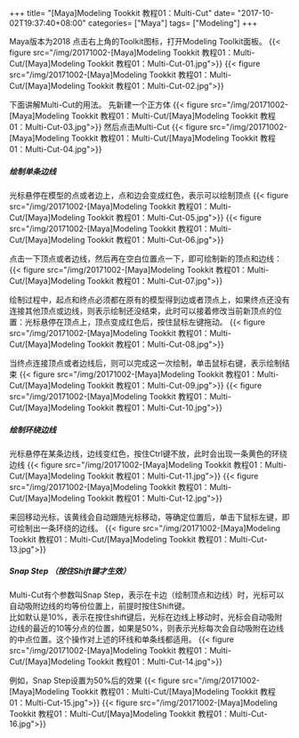 +++
title= "[Maya]Modeling Tookkit 教程01：Multi-Cut"
date= "2017-10-02T19:37:40+08:00"
categories= ["Maya"]
tags= ["Modeling"]
+++

Maya版本为2018
点击右上角的Toolkit图标，打开Modeling Toolkit面板。
{{< figure src="/img/20171002-[Maya]Modeling Tookkit 教程01：Multi-Cut/[Maya]Modeling Tookkit 教程01：Multi-Cut-01.jpg">}}
{{< figure src="/img/20171002-[Maya]Modeling Tookkit 教程01：Multi-Cut/[Maya]Modeling Tookkit 教程01：Multi-Cut-02.jpg">}}

下面讲解Multi-Cut的用法。
先新建一个正方体
{{< figure src="/img/20171002-[Maya]Modeling Tookkit 教程01：Multi-Cut/[Maya]Modeling Tookkit 教程01：Multi-Cut-03.jpg">}}
然后点击Multi-Cut
{{< figure src="/img/20171002-[Maya]Modeling Tookkit 教程01：Multi-Cut/[Maya]Modeling Tookkit 教程01：Multi-Cut-04.jpg">}}

##### 绘制单条边线
光标悬停在模型的点或者边上，点和边会变成红色，表示可以绘制顶点
{{< figure src="/img/20171002-[Maya]Modeling Tookkit 教程01：Multi-Cut/[Maya]Modeling Tookkit 教程01：Multi-Cut-05.jpg">}}
{{< figure src="/img/20171002-[Maya]Modeling Tookkit 教程01：Multi-Cut/[Maya]Modeling Tookkit 教程01：Multi-Cut-06.jpg">}}

点击一下顶点或者边线，然后再在空白位置点一下，即可绘制新的顶点和边线：
{{< figure src="/img/20171002-[Maya]Modeling Tookkit 教程01：Multi-Cut/[Maya]Modeling Tookkit 教程01：Multi-Cut-07.jpg">}}

绘制过程中，起点和终点必须都在原有的模型得到边或者顶点上，如果终点还没有连接其他顶点或边线，则表示绘制还没结束，此时可以接着修改当前新顶点的位置：光标悬停在顶点上，顶点变成红色后，按住鼠标左键拖动。
{{< figure src="/img/20171002-[Maya]Modeling Tookkit 教程01：Multi-Cut/[Maya]Modeling Tookkit 教程01：Multi-Cut-08.jpg">}}

当终点连接顶点或者边线后，则可以完成这一次绘制，单击鼠标右键，表示绘制结束
{{< figure src="/img/20171002-[Maya]Modeling Tookkit 教程01：Multi-Cut/[Maya]Modeling Tookkit 教程01：Multi-Cut-09.jpg">}}
{{< figure src="/img/20171002-[Maya]Modeling Tookkit 教程01：Multi-Cut/[Maya]Modeling Tookkit 教程01：Multi-Cut-10.jpg">}}

##### 绘制环绕边线
光标悬停在某条边线，边线变红色，按住Ctrl键不放，此时会出现一条黄色的环绕边线
{{< figure src="/img/20171002-[Maya]Modeling Tookkit 教程01：Multi-Cut/[Maya]Modeling Tookkit 教程01：Multi-Cut-11.jpg">}}
{{< figure src="/img/20171002-[Maya]Modeling Tookkit 教程01：Multi-Cut/[Maya]Modeling Tookkit 教程01：Multi-Cut-12.jpg">}}

来回移动光标，该黄线会自动跟随光标移动，等确定位置后，单击下鼠标左键，即可绘制出一条环绕的边线。
{{< figure src="/img/20171002-[Maya]Modeling Tookkit 教程01：Multi-Cut/[Maya]Modeling Tookkit 教程01：Multi-Cut-13.jpg">}}

##### Snap Step （按住Shift键才生效）
Multi-Cut有个参数叫Snap Step，表示在卡边（绘制顶点和边线）时，光标可以自动吸附边线的均等份位置上，前提时按住Shift键。  
比如默认是10%，表示在按住shift键后，光标在边线上移动时，光标会自动吸附边线的最近的10等分点的位置，如果是50%，则表示光标每次会自动吸附在边线的中点位置。这个操作对上述的环线和单条线都适用。
{{< figure src="/img/20171002-[Maya]Modeling Tookkit 教程01：Multi-Cut/[Maya]Modeling Tookkit 教程01：Multi-Cut-14.jpg">}}

例如，Snap Step设置为50%后的效果
{{< figure src="/img/20171002-[Maya]Modeling Tookkit 教程01：Multi-Cut/[Maya]Modeling Tookkit 教程01：Multi-Cut-15.jpg">}}
{{< figure src="/img/20171002-[Maya]Modeling Tookkit 教程01：Multi-Cut/[Maya]Modeling Tookkit 教程01：Multi-Cut-16.jpg">}}



